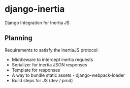 # django-inertia
Django Integration for Inertia JS

## Planning

Requirements to satisfy the InertiaJS protocol:

* Middleware to intercept inertia requests
* Serializer for inertia JSON responses
* Template for responses
* A way to bundle static assets - django-webpack-loader
* Build steps for JS (dev / prod)
